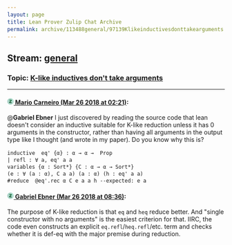 ```yaml
---
layout: page
title: Lean Prover Zulip Chat Archive 
permalink: archive/113488general/97139Klikeinductivesdonttakearguments.html
---
```


## Stream: [general](index.html)
### Topic: [K-like inductives don't take arguments](97139Klikeinductivesdonttakearguments.html)

---

#### [![Click to go to Zulip](../../assets/img/zulip2.png) Mario Carneiro (Mar 26 2018 at 02:21)](https://leanprover.zulipchat.com/#narrow/stream/113488-general/topic/K-like%20inductives%20don%27t%20take%20arguments/near/124204821):
@**Gabriel Ebner** I just discovered by reading the source code that lean doesn't consider an inductive suitable for K-like reduction unless it has 0 arguments in the constructor, rather than having all arguments in the output type like I thought (and wrote in my paper). Do you know why this is?
```
inductive  eq' {α} : α → α →  Prop
| refl : ∀ a, eq' a a
variables {α : Sort*} {C : α → α → Sort*}
(e : ∀ (a : α), C a a) (a : α) (h : eq' a a)
#reduce  @eq'.rec α C e a a h --expected: e a
```

#### [![Click to go to Zulip](../../assets/img/zulip2.png) Gabriel Ebner (Mar 26 2018 at 08:36)](https://leanprover.zulipchat.com/#narrow/stream/113488-general/topic/K-like%20inductives%20don%27t%20take%20arguments/near/124214212):
The purpose of K-like reduction is that `eq` and `heq` reduce better.  And "single constructor with no arguments" is the easiest criterion for that.  IIRC, the code even constructs an explicit `eq.refl`/`heq.refl`/etc. term and checks whether it is def-eq with the major premise during reduction.

